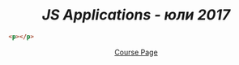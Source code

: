 <h1 align="center"><em>JS Applications - юли 2017</em></h1>

 ```HTML
 <p></p>
 ```

 <p align="center">
	<a href="https://softuni.bg/trainings/1745/web-fundamentals-html-css-september-2017">Course Page</a> <br />
</p>

